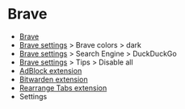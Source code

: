 # Brave

- [Brave](https://brave.com/)
- [Brave settings](http://chrome://settings) > Brave colors > dark
- [Brave settings](http://chrome://settings) > Search Engine > DuckDuckGo
- [Brave settings](http://chrome://settings) > Tips > Disable all
- [AdBlock extension](https://chrome.google.com/webstore/detail/adblock-%E2%80%94-best-ad-blocker/gighmmpiobklfepjocnamgkkbiglidom?hl=en-US)
- [Bitwarden extension](https://chrome.google.com/webstore/detail/bitwarden-free-password-m/nngceckbapebfimnlniiiahkandclblb)
- [Rearrange Tabs extension](https://chrome.google.com/webstore/detail/rearrange-tabs/ccnnhhnmpoffieppjjkhdakcoejcpbga)
- Settings
